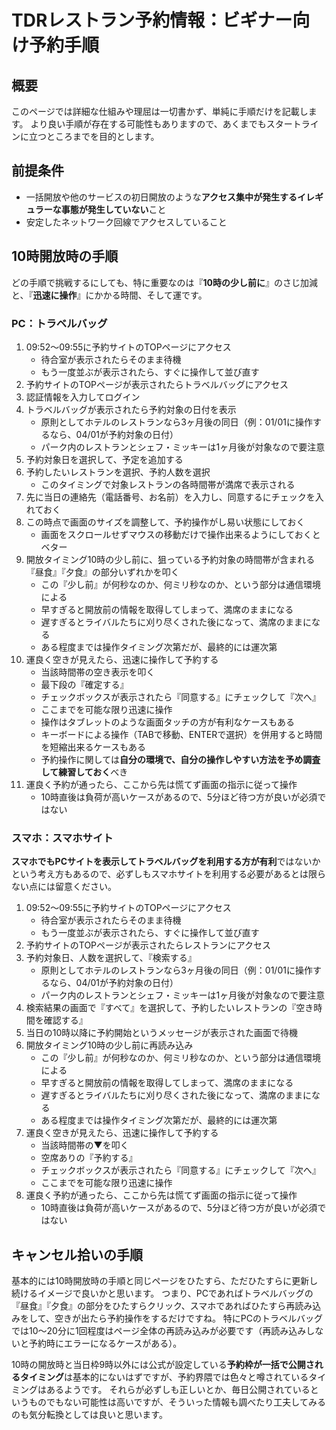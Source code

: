 # TDRレストラン予約情報：ビギナー向け予約手順

## 概要

このページでは詳細な仕組みや理屈は一切書かず、単純に手順だけを記載します。
より良い手順が存在する可能性もありますので、あくまでもスタートラインに立つところまでを目的とします。


## 前提条件

* 一括開放や他のサービスの初日開放のような**アクセス集中が発生するイレギュラーな事態が発生していない**こと
* 安定したネットワーク回線でアクセスしていること


## 10時開放時の手順

どの手順で挑戦するにしても、特に重要なのは『**10時の少し前に**』のさじ加減と、『**迅速に操作**』にかかる時間、そして運です。

### PC：トラベルバッグ

1. 09:52～09:55に予約サイトのTOPページにアクセス
    * 待合室が表示されたらそのまま待機
    * もう一度並ぶが表示されたら、すぐに操作して並び直す
1. 予約サイトのTOPページが表示されたらトラベルバッグにアクセス
1. 認証情報を入力してログイン
1. トラベルバッグが表示されたら予約対象の日付を表示
    * 原則としてホテルのレストランなら3ヶ月後の同日（例：01/01に操作するなら、04/01が予約対象の日付）
    * パーク内のレストランとシェフ・ミッキーは1ヶ月後が対象なので要注意
1. 予約対象日を選択して、予定を追加する
1. 予約したいレストランを選択、予約人数を選択
    * このタイミングで対象レストランの各時間帯が満席で表示される
1. 先に当日の連絡先（電話番号、お名前）を入力し、同意するにチェックを入れておく
1. この時点で画面のサイズを調整して、予約操作がし易い状態にしておく
    * 画面をスクロールせずマウスの移動だけで操作出来るようにしておくとベター
1. 開放タイミング10時の少し前に、狙っている予約対象の時間帯が含まれる『昼食』『夕食』の部分いずれかを叩く
    * この『少し前』が何秒なのか、何ミリ秒なのか、という部分は通信環境による
    * 早すぎると開放前の情報を取得してしまって、満席のままになる
    * 遅すぎるとライバルたちに刈り尽くされた後になって、満席のままになる
    * ある程度までは操作タイミング次第だが、最終的には運次第
1. 運良く空きが見えたら、迅速に操作して予約する
    * 当該時間帯の空き表示を叩く
    * 最下段の『確定する』
    * チェックボックスが表示されたら『同意する』にチェックして『次へ』
    * ここまでを可能な限り迅速に操作
    * 操作はタブレットのような画面タッチの方が有利なケースもある
    * キーボードによる操作（TABで移動、ENTERで選択）を併用すると時間を短縮出来るケースもある
    * 予約操作に関しては**自分の環境で、自分の操作しやすい方法を予め調査して練習しておく**べき
1. 運良く予約が通ったら、ここから先は慌てず画面の指示に従って操作
    * 10時直後は負荷が高いケースがあるので、5分ほど待つ方が良いが必須ではない



### スマホ：スマホサイト

**スマホでもPCサイトを表示してトラベルバッグを利用する方が有利**ではないかという考え方もあるので、必ずしもスマホサイトを利用する必要があるとは限らない点には留意ください。

1. 09:52～09:55に予約サイトのTOPページにアクセス
    * 待合室が表示されたらそのまま待機
    * もう一度並ぶが表示されたら、すぐに操作して並び直す
1. 予約サイトのTOPページが表示されたらレストランにアクセス
1. 予約対象日、人数を選択して、『検索する』
    * 原則としてホテルのレストランなら3ヶ月後の同日（例：01/01に操作するなら、04/01が予約対象の日付）
    * パーク内のレストランとシェフ・ミッキーは1ヶ月後が対象なので要注意
1. 検索結果の画面で『すべて』を選択して、予約したいレストランの『空き時間を確認する』
1. 当日の10時以降に予約開始というメッセージが表示された画面で待機
1. 開放タイミング10時の少し前に再読み込み
    * この『少し前』が何秒なのか、何ミリ秒なのか、という部分は通信環境による
    * 早すぎると開放前の情報を取得してしまって、満席のままになる
    * 遅すぎるとライバルたちに刈り尽くされた後になって、満席のままになる
    * ある程度までは操作タイミング次第だが、最終的には運次第
1. 運良く空きが見えたら、迅速に操作して予約する
    * 当該時間帯の▼を叩く
    * 空席ありの『予約する』
    * チェックボックスが表示されたら『同意する』にチェックして『次へ』
    * ここまでを可能な限り迅速に操作
1. 運良く予約が通ったら、ここから先は慌てず画面の指示に従って操作
    * 10時直後は負荷が高いケースがあるので、5分ほど待つ方が良いが必須ではない


## キャンセル拾いの手順

基本的には10時開放時の手順と同じページをひたすら、ただひたすらに更新し続けるイメージで良いかと思います。
つまり、PCであればトラベルバッグの『昼食』『夕食』の部分をひたすらクリック、スマホであればひたすら再読み込みをして、空きが出たら予約操作をするだけですね。
特にPCのトラベルバッグでは10～20分に1回程度はページ全体の再読み込みが必要です（再読み込みしないと予約時にエラーになるケースがある）。

10時の開放時と当日枠9時以外には公式が設定している**予約枠が一括で公開されるタイミング**は基本的にないはずですが、予約界隈では色々と噂されているタイミングはあるようです。
それらが必ずしも正しいとか、毎日公開されているというものでもない可能性は高いですが、そういった情報も調べたり工夫してみるのも気分転換としては良いと思います。
